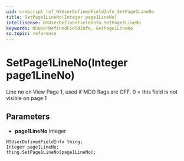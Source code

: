```yaml
---
uid: crmscript_ref_NSUserDefinedFieldInfo_SetPage1LineNo
title: SetPage1LineNo(Integer page1LineNo)
intellisense: NSUserDefinedFieldInfo.SetPage1LineNo
keywords: NSUserDefinedFieldInfo, GetPage1LineNo
so.topic: reference
---
```


# SetPage1LineNo(Integer page1LineNo)

Line no on View Page 1, used if MDO flags are OFF. 0 = this field is not visible on page 1

## Parameters

* **page1LineNo** Integer

```crmscript
NSUserDefinedFieldInfo thing;
Integer page1LineNo;
thing.SetPage1LineNo(page1LineNo);
```

